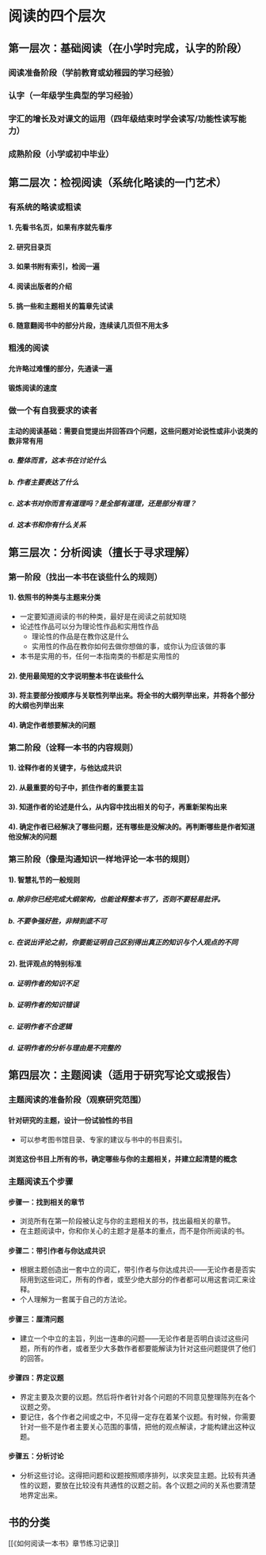 
# 阅读的四个层次

## 第一层次：基础阅读（在小学时完成，认字的阶段）

### 阅读准备阶段（学前教育或幼稚园的学习经验）

### 认字（一年级学生典型的学习经验）

### 字汇的增长及对课文的运用（四年级结束时学会读写/功能性读写能力）

### 成熟阶段（小学或初中毕业）

## 第二层次：检视阅读（系统化略读的一门艺术）

### 有系统的略读或粗读

#### 1. 先看书名页，如果有序就先看序

#### 2. 研究目录页

#### 3. 如果书附有索引，检阅一遍

#### 4. 阅读出版者的介绍

#### 5. 挑一些和主题相关的篇章先试读  

#### 6. 随意翻阅书中的部分片段，连续读几页但不用太多

### 粗浅的阅读

#### 允许略过难懂的部分，先通读一遍

#### 锻炼阅读的速度

### 做一个有自我要求的读者

#### 主动的阅读基础：需要自觉提出并回答四个问题，这些问题对论说性或非小说类的数非常有用

##### a. 整体而言，这本书在讨论什么
##### b. 作者主要表达了什么
##### c. 这本书对你而言有道理吗？是全部有道理，还是部分有理？
##### d. 这本书和你有什么关系

## 第三层次：分析阅读（擅长于寻求理解）

### 第一阶段（找出一本书在谈些什么的规则）

#### 1). 依照书的种类与主题来分类

* 一定要知道阅读的书的种类，最好是在阅读之前就知晓
* 论述性作品可以分为理论性作品和实用性作品
	* 理论性的作品是在教你这是什么
	* 实用性的作品在教你如何去做你想做的事，或你认为应该做的事
* 本书是实用的书，任何一本指南类的书都是实用性的

#### 2). 使用最简短的文字说明整本书在谈些什么

#### 3). 将主要部分按顺序与关联性列举出来。将全书的大纲列举出来，并将各个部分的大纲也列举出来

#### 4). 确定作者想要解决的问题

### 第二阶段（诠释一本书的内容规则）

#### 1). 诠释作者的关键字，与他达成共识

#### 2). 从最重要的句子中，抓住作者的重要主旨

#### 3). 知道作者的论述是什么，从内容中找出相关的句子，再重新架构出来

#### 4). 确定作者已经解决了哪些问题，还有哪些是没解决的。再判断哪些是作者知道他没解决的问题

### 第三阶段（像是沟通知识一样地评论一本书的规则）

#### 1). 智慧礼节的一般规则

##### a. 除非你已经完成大纲架构，也能诠释整本书了，否则不要轻易批评。
##### b. 不要争强好胜，非辩到底不可
##### c. 在说出评论之前，你要能证明自己区别得出真正的知识与个人观点的不同

#### 2). 批评观点的特别标准

##### a. 证明作者的知识不足

##### b. 证明作者的知识错误

##### c. 证明作者不合逻辑

##### d. 证明作者的分析与理由是不完整的

## 第四层次：主题阅读（适用于研究写论文或报告）

### 主题阅读的准备阶段（观察研究范围）

#### 针对研究的主题，设计一份试验性的书目

* 可以参考图书馆目录、专家的建议与书中的书目索引。

#### 浏览这份书目上所有的书，确定哪些与你的主题相关，并建立起清楚的概念

### 主题阅读五个步骤

#### 步骤一：找到相关的章节

* 浏览所有在第一阶段被认定与你的主题相关的书，找出最相关的章节。
* 在主题阅读中，你和你关心的主题才是基本的重点，而不是你所阅读的书。

#### 步骤二：带引作者与你达成共识

* 根据主题创造出一套中立的词汇，带引作者与你达成共识——无论作者是否实际用到这些词汇，所有的作者，或至少绝大部分的作者都可以用这套词汇来诠释。
* 个人理解为一套属于自己的方法论。

#### 步骤三：厘清问题

* 建立一个中立的主旨，列出一连串的问题——无论作者是否明白谈过这些问题，所有的作者，或者至少大多数作者都要能解读为针对这些问题提供了他们的回答。

#### 步骤四：界定议题

* 界定主要及次要的议题。然后将作者针对各个问题的不同意见整理陈列在各个议题之旁。
* 要记住，各个作者之间或之中，不见得一定存在着某个议题。有时候，你需要针对一些不是作者主要关心范围的事情，把他的观点解读，才能构建出这种议题。

#### 步骤五：分析讨论

* 分析这些讨论。这得把问题和议题按照顺序排列，以求突显主题。比较有共通性的议题，要放在比较没有共通性的议题之前。各个议题之间的关系也要清楚地界定出来。

## 书的分类

[[《如何阅读一本书》章节练习记录]]


